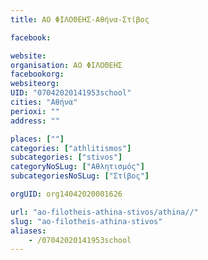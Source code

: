 ```yaml
---
title: ΑΟ ΦΙΛΟΘΕΗΣ-Αθήνα-Στίβος

facebook:

website:
organisation: ΑΟ ΦΙΛΟΘΕΗΣ
facebookorg:
websiteorg:
UID: "07042020141953school"
cities: "Αθήνα"
perioxi: ""
address: ""

places: [""]
categories: ["athlitismos"]
subcategories: ["stivos"]
categoryNoSLug: ["Αθλητισμός"]
subcategoriesNoSLug: ["Στίβος"]

orgUID: org14042020001626

url: "ao-filotheis-athina-stivos/athina//"
slug: "ao-filotheis-athina-stivos"
aliases:
    - /07042020141953school
---
```





